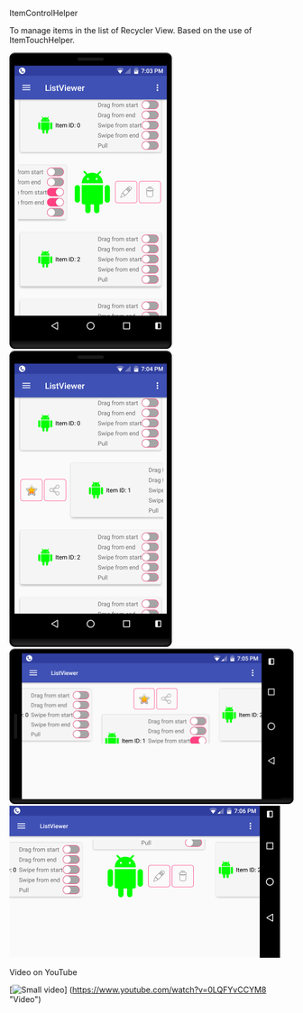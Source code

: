 ItemControlHelper

To manage items in the list of Recycler View. Based on the use of ItemTouchHelper.

![alt text](https://raw.githubusercontent.com/vvv2008/ListViewer/master/Images/1.png)
![alt text](https://raw.githubusercontent.com/vvv2008/ListViewer/master/Images/2.png)
![alt text](https://raw.githubusercontent.com/vvv2008/ListViewer/master/Images/3.png)
![alt text](https://raw.githubusercontent.com/vvv2008/ListViewer/master/Images/4.png)

Video on YouTube

[![Small video](https://i.ytimg.com/vi/0LQFYvCCYM8/2.jpg?time=1521260311744)]
(https://www.youtube.com/watch?v=0LQFYvCCYM8 "Video")
